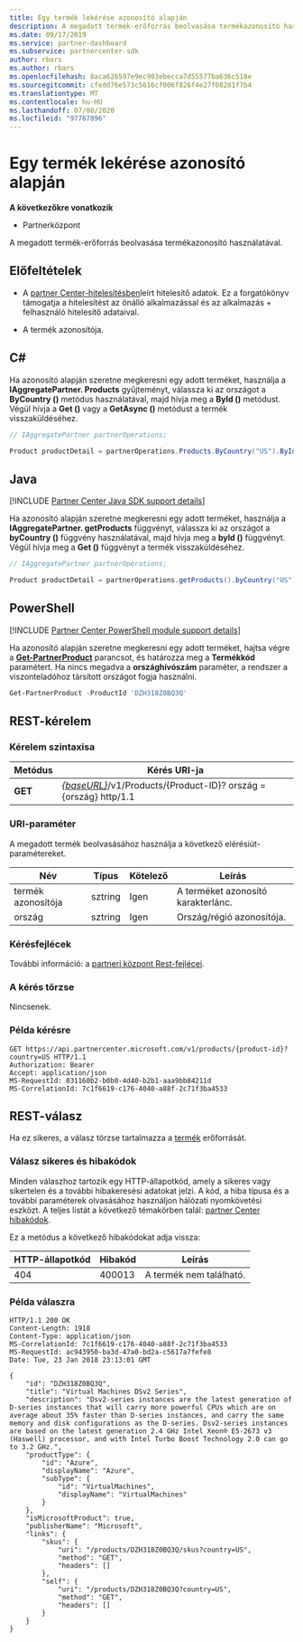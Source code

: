 ```yaml
---
title: Egy termék lekérése azonosító alapján
description: A megadott termék-erőforrás beolvasása termékazonosító használatával.
ms.date: 09/17/2019
ms.service: partner-dashboard
ms.subservice: partnercenter-sdk
author: rbars
ms.author: rbars
ms.openlocfilehash: 8aca626597e9ec903ebecca7d55577ba636c518e
ms.sourcegitcommit: cfedd76e573c5616cf006f826f4e27f08281f7b4
ms.translationtype: MT
ms.contentlocale: hu-HU
ms.lasthandoff: 07/08/2020
ms.locfileid: "97767896"
---
```

# <a name="get-a-product-by-id"></a>Egy termék lekérése azonosító alapján

**A következőkre vonatkozik**

- Partnerközpont

A megadott termék-erőforrás beolvasása termékazonosító használatával.

## <a name="prerequisites"></a>Előfeltételek

- A [partner Center-hitelesítésben](partner-center-authentication.md)leírt hitelesítő adatok. Ez a forgatókönyv támogatja a hitelesítést az önálló alkalmazással és az alkalmazás + felhasználó hitelesítő adataival.

- A termék azonosítója.

## <a name="c"></a>C\#

Ha azonosító alapján szeretne megkeresni egy adott terméket, használja a **IAggregatePartner. Products** gyűjteményt, válassza ki az országot a **ByCountry ()** metódus használatával, majd hívja meg a **ById ()** metódust. Végül hívja a **Get ()** vagy a **GetAsync ()** metódust a termék visszaküldéséhez.

```csharp
// IAggregatePartner partnerOperations;

Product productDetail = partnerOperations.Products.ByCountry("US").ById("DZH318Z0BQ3Q").Get();
```

## <a name="java"></a>Java

[!INCLUDE [Partner Center Java SDK support details](<../includes/java-sdk-support.md>)]

Ha azonosító alapján szeretne megkeresni egy adott terméket, használja a **IAggregatePartner. getProducts** függvényt, válassza ki az országot a **byCountry ()** függvény használatával, majd hívja meg a **byId ()** függvényt. Végül hívja meg a **Get ()** függvényt a termék visszaküldéséhez.

```java
// IAggregatePartner partnerOperations;

Product productDetail = partnerOperations.getProducts().byCountry("US").byId("DZH318Z0BQ3Q").get();
```

## <a name="powershell"></a>PowerShell

[!INCLUDE [Partner Center PowerShell module support details](<../includes/powershell-module-support.md>)]

Ha azonosító alapján szeretne megkeresni egy adott terméket, hajtsa végre a [**Get-PartnerProduct**](https://github.com/Microsoft/Partner-Center-PowerShell/blob/master/docs/help/Get-PartnerProduct.md) parancsot, és határozza meg a **Termékkód** paramétert. Ha nincs megadva a **országhívószám** paraméter, a rendszer a viszonteladóhoz társított országot fogja használni.

```powershell
Get-PartnerProduct -ProductId 'DZH318Z0BQ3Q'
```

## <a name="rest-request"></a>REST-kérelem

### <a name="request-syntax"></a>Kérelem szintaxisa

| Metódus  | Kérés URI-ja                                                                                   |
|---------|-----------------------------------------------------------------------------------------------|
| **GET** | [*{baseURL}*](partner-center-rest-urls.md)/v1/Products/{Product-ID}? ország = {ország} http/1.1  |

### <a name="uri-parameter"></a>URI-paraméter

A megadott termék beolvasásához használja a következő elérésiút-paramétereket.

| Név                   | Típus     | Kötelező | Leírás                                                     |
|------------------------|----------|----------|-----------------------------------------------------------------|
| termék azonosítója             | sztring   | Igen      | A terméket azonosító karakterlánc.                           |
| ország                | sztring   | Igen      | Ország/régió azonosítója.                                            |

### <a name="request-headers"></a>Kérésfejlécek

További információ: a [partneri központ Rest-fejlécei](headers.md).

### <a name="request-body"></a>A kérés törzse

Nincsenek.

### <a name="request-example"></a>Példa kérésre

```http
GET https://api.partnercenter.microsoft.com/v1/products/{product-id}?country=US HTTP/1.1
Authorization: Bearer
Accept: application/json
MS-RequestId: 031160b2-b0b0-4d40-b2b1-aaa9bb84211d
MS-CorrelationId: 7c1f6619-c176-4040-a88f-2c71f3ba4533
```

## <a name="rest-response"></a>REST-válasz

Ha ez sikeres, a válasz törzse tartalmazza a [termék](product-resources.md#product) erőforrását.

### <a name="response-success-and-error-codes"></a>Válasz sikeres és hibakódok

Minden válaszhoz tartozik egy HTTP-állapotkód, amely a sikeres vagy sikertelen és a további hibakeresési adatokat jelzi. A kód, a hiba típusa és a további paraméterek olvasásához használjon hálózati nyomkövetési eszközt. A teljes listát a következő témakörben talál: [partner Center hibakódok](error-codes.md).

Ez a metódus a következő hibakódokat adja vissza:

| HTTP-állapotkód     | Hibakód   | Leírás                                                                |
|----------------------|--------------|----------------------------------------------------------------------------|
| 404                  | 400013       | A termék nem található.                                                     |

### <a name="response-example"></a>Példa válaszra

```http
HTTP/1.1 200 OK
Content-Length: 1918
Content-Type: application/json
MS-CorrelationId: 7c1f6619-c176-4040-a88f-2c71f3ba4533
MS-RequestId: ac943950-ba3d-47a0-bd2a-c5617a7fefe8
Date: Tue, 23 Jan 2018 23:13:01 GMT

{
    "id": "DZH318Z0BQ3Q",
    "title": "Virtual Machines DSv2 Series",
    "description": "Dsv2-series instances are the latest generation of D-series instances that will carry more powerful CPUs which are on average about 35% faster than D-series instances, and carry the same memory and disk configurations as the D-series. Dsv2-series instances are based on the latest generation 2.4 GHz Intel Xeon® E5-2673 v3 (Haswell) processor, and with Intel Turbo Boost Technology 2.0 can go to 3.2 GHz.",
    "productType": {
        "id": "Azure",
        "displayName": "Azure",
        "subType": {
            "id": "VirtualMachines",
            "displayName": "VirtualMachines"
        }
    },
    "isMicrosoftProduct": true,
    "publisherName": "Microsoft",
    "links": {
        "skus": {
            "uri": "/products/DZH318Z0BQ3Q/skus?country=US",
            "method": "GET",
            "headers": []
        },
        "self": {
            "uri": "/products/DZH318Z0BQ3Q?country=US",
            "method": "GET",
            "headers": []
        }
    }
}
```
